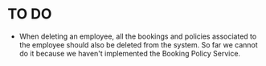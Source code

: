 # TO DO
- When deleting an employee, all the bookings and policies associated to the employee should also be deleted from the system. So far we cannot do it because we haven't implemented the Booking Policy Service.